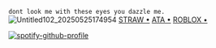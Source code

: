 
`dont look me with these eyes you dazzle me. `
![Untitled102_20250525174954](https://github.com/user-attachments/assets/dbcf08d2-1e00-42db-8327-16cffc844d8a)
   [STRAW •](https://janedoeefann.straw.page/) [ATA •](https://zemeah777.atabook.org/) [ROBLOX •](https://www.roblox.com/users/2005761045/profile?friendshipSourceType=PlayerSearch) 

   
 [![spotify-github-profile](https://spotify-github-profile.kittinanx.com/api/view?uid=31aolntofja7eezo74jmie3eaa6e&cover_image=true&theme=novatorem&show_offline=false&background_color=121212&interchange=false&bar_color=ffffff&bar_color_cover=false)](https://github.com/kittinan/spotify-github-profile) 
 
